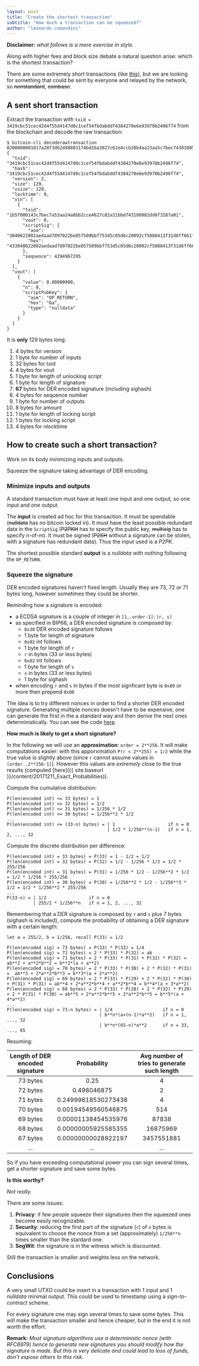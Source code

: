 ```yaml
---
layout: post
title: "Create the shortest transaction"
subtitle: "How much a transaction can be squeezed?"
author: "leonardo.comandini"
---
```



**Disclaimer:** *what follows is a mere exercise in style.*

Along with higher fees and block size debate a natural question arise: which is the shortest transaction?

There are some extremely short transactions (like [this](http://yogh.io/#tx:id:f21b099d67070a7639d384f30e9b139bab58c27e47368a2d8152f05c14e187b7)), but we are looking for something that could be sent by everyone and relayed by the network, so ~~nonstandard~~, ~~coinbase~~.

## A sent short transaction

Extract the transaction with `txid = 3419cbc51cec42d4f55d4147d0c1cef54fbdabddf4384270e6e93970b2496f74` from the blockchain and decode the raw transaction:

```
$ bitcoin-cli decoderawtransaction 0200000001017a28f3d62d98803174bd1ba3827c62e4ccb28b4aa23aa5c7bec74301005f1b0000000044433040022002aedaad7897022be857509bbf753d5c05d6c20092cf5088413f31d6ff661f0b021c57e00a637102d8223360b6797d0bb33c2dfc4504c30d0c4ced29ddb301ffffffff010000000000000000016a00000000
{
  "txid": "3419cbc51cec42d4f55d4147d0c1cef54fbdabddf4384270e6e93970b2496f74",
  "hash": "3419cbc51cec42d4f55d4147d0c1cef54fbdabddf4384270e6e93970b2496f74",
  "version": 2,
  "size": 129,
  "vsize": 129,
  "locktime": 0,
  "vin": [
    {
      "txid": "1b5f000143c7bec7a53aa24a8bb2cce4627c82a31bbd743180982dd6f3287a01",
      "vout": 0,
      "scriptSig": {
        "asm": "3040022002aedaad7897022be857509bbf753d5c05d6c20092cf5088413f31d6ff661f0b021c57e00a637102d8223360b6797d0bb33c2dfc4504c30d0c4ced29ddb3[ALL]",
        "hex": "433040022002aedaad7897022be857509bbf753d5c05d6c20092cf5088413f31d6ff661f0b021c57e00a637102d8223360b6797d0bb33c2dfc4504c30d0c4ced29ddb301"
      },
      "sequence": 4294967295
    }
  ],
  "vout": [
    {
      "value": 0.00000000,
      "n": 0,
      "scriptPubKey": {
        "asm": "OP_RETURN",
        "hex": "6a",
        "type": "nulldata"
      }
    }
  ]
}
```

It is **only** 129 bytes long:

1. 4 bytes for version
2. 1 byte for number of inputs
3. 32 bytes for txid
4. 4 bytes for vout
5. 1 byte for length of unlocking script
6. 1 byte for length of signature
7. __67__ bytes for DER encoded signature (including sighash)
8. 4 bytes for sequence number
9. 1 byte for number of outputs
10. 8 bytes for amount
11. 1 byte for length of locking script
12. 1 bytes for locking script
13. 4 bytes for nlocktime

## How to create such a short transaction?

Work on its body minimizing inputs and outputs.

Squeeze the signature taking advantage of DER encoding.

### Minimize inputs and outputs

A standard transaction must have at least one input and one output, so one input and one output.

The **input** is created ad hoc for this transaction. It must be spendable (~~nulldata~~ has no bitcoin locked in). It must have the least possible redundant data in the `ScriptSig` (~~P2PKH~~ has to specify the public key, ~~multisig~~ has to specify n-of-m). It must be signed (~~P2SH~~ without a signature can be stolen, with a signature has redundant data). Thus the input used is a *P2PK*.

The shortest possible standard **output** is a *nulldata* with nothing following the `OP_RETURN`.

### Squeeze the signature

DER encoded signatures haven't fixed length. Usually they are 73, 72 or 71 bytes long, however sometimes they could be shorter.

Reminding how a signature is encoded:

- a ECDSA signature is a couple of integer in `[1..order-1]`: `(r, s)`
- as specified in BIP66, a DER encoded signature is composed by:
	- `0x30` DER encoded signature follows
	- 1 byte for length of signature
	- `0x02` int follows
	- 1 byte for length of `r`
	- `r` in bytes (33 or less bytes)
	- `0x02` int follows
	- 1 byte for length of `s`
	- `s` in bytes (33 or less bytes)
	- 1 byte for sighash
- when encoding `r` and `s` in bytes if the most signficant byte is `0x80` or more then prepend `0x00`

The idea is to try different nonces in order to find a shorter DER encoded signature.
Generating multiple nonces doesn't have to be expensive, one can generate the first in the a standard way and then derive the next ones deterministically. You can see the code [here](https://github.com/RCasatta/small-signatures).

**How much is likely to get a short signature?**

In the following we will use an **approximation**: `order = 2**256`. It will make computations easier: with this apporximation `P(r < 2**255) = 1/2` while the true value is slightly above (since `r` cannot assume values in `[order..2**256-1]`).
However this values are *extremely* close to the true results (computed [here]({{ site.baseurl }}/content/20171211_Exact_Probabilities)).

Compute the cumulative distribution:
```
P(len(encoded int) <= 33 bytes) = 1
P(len(encoded int) <= 32 bytes) = 1/2
P(len(encoded int) <= 31 bytes) = 1/256 * 1/2
P(len(encoded int) <= 30 bytes) = 1/256**2 * 1/2
...
P(len(encoded int) <= (33-n) bytes) = | 1                    if n = 0
                                      | 1/2 * 1/256**(n-1)   if n = 1, 2, ..., 32
```

Compute the discrete distribution per difference:
```
P(len(encoded int) = 33 bytes) = P(33) = 1 - 1/2 = 1/2
P(len(encoded int) = 32 bytes) = P(32) = 1/2 - 1/256 * 1/2 = 1/2 * 255/256
P(len(encoded int) = 31 bytes) = P(31) = 1/256 * 1/2 - 1/256**2 * 1/2 = 1/2 * 1/256 * 255/256
P(len(encoded int) = 30 bytes) = P(30) = 1/256**2 * 1/2 - 1/256**3 * 1/2 = 1/2 * 1/256**2 * 255/256
...
P(33-n) = | 1/2                if n = 0
          | 255/2 * 1/256**n   if n = 1, 2, ..., 32
```

Remembering that a DER signature is composed by `r` and `s` plus 7 bytes (sighash is included), compute the probability of obtaining a DER signature with a certain length:
```
let a = 255/2, b = 1/256, recall P(33) = 1/2

P(len(encoded sig) = 73 bytes) = P(33) * P(33) = 1/4
P(len(encoded sig) = 72 bytes) = 2 * P(33) * P(32) = ab
P(len(encoded sig) = 71 bytes) = 2 * P(33) * P(31) + P(32) * P(32) = ab**2 + a**2*b**2 = b**2*(a + a**2)
P(len(encoded sig) = 70 bytes) = 2 * P(33) * P(30) + 2 * P(32) * P(31) =  ab**3 + 2*a**2*b**3 = b**3*(a + 2*a**2)
P(len(encoded sig) = 69 bytes) = 2 * P(33) * P(29) + 2 * P(32) * P(30) + P(31) * P(31) = ab**4 + 2*a**2*b**4 + a**2*b**4 = b**4*(a + 3*a**2)
P(len(encoded sig) = 68 bytes) = 2 * P(33) * P(28) + 2 * P(32) * P(29) + 2 * P(31) * P(30) = ab**5 + 2*a**2*b**5 + 2*a**2*b**5 = b**5*(a + 4*a**2)
...
P(len(encoded sig) = 73-n bytes) = | 1/4                   if n = 0
                                   | b**n*(a+(n-1)*a**2)   if n = 1,  ..., 32
                                   | b**n*(65-n)*a**2      if n = 33, ..., 65
```

Resuming:

| Length of DER encoded signature | Probability | Avg number of tries to generate such length |
| :---: | :---: | :---: |
| 73 bytes | 0.25 | 4 |
| 72 bytes | 0.498046875 | 2 |
| 71 bytes | 0.24999618530273438 | 4 |
| 70 bytes | 0.00194549560546875 | 514 |
| 69 bytes | 0.00001138454535976 | 87838 |
| 68 bytes | 0.00000005925585355 | 16875969 |
| 67 bytes | 0.00000000028922197 | 3457551881 |
| ... | ... | ... |

So if you have exceeding computational power you can sign several times, get a shorter signature and save some bytes.

**Is this worthy?**

*Not really.*

There are some issues:

1. **Privacy**: if few people squeeze their signatures then the squeezed ones become easily recognizable.
2. **Security**: reducing the first part of the signature (`r`) of `n` bytes is equivalent to choose the nonce from a set (approximately) `1/256**n` times smaller than the stardard one.
3. **SegWit**: the signature is in the witness which is discounted.

Still the transaction is smaller and weights less on the network.

## Conclusions

A very small UTXO could be insert in a transaction with 1 input and 1 *nulldata* minimal output. This could be used to timestamp using a *sign-to-contract* scheme.

For every signature one may sign several times to save some bytes. This will make the transaction smaller and hence cheaper, but in the end it is not worth the effort.

**Remark:** *Most signature algorithms use a deterministic nonce (with RFC6979) hence to generate new signatures you should modify how the signature is made. But this is very delicate and could lead to loss of funds, don't expose others to this risk*.

